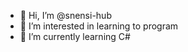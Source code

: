 - 👋 Hi, I’m @snensi-hub
- 👀 I’m interested in learning to program
- 🌱 I’m currently learning C#

<!---
snensi-hub/snensi-hub is a ✨ special ✨ repository because its `README.md` (this file) appears on your GitHub profile.
You can click the Preview link to take a look at your changes.
--->
